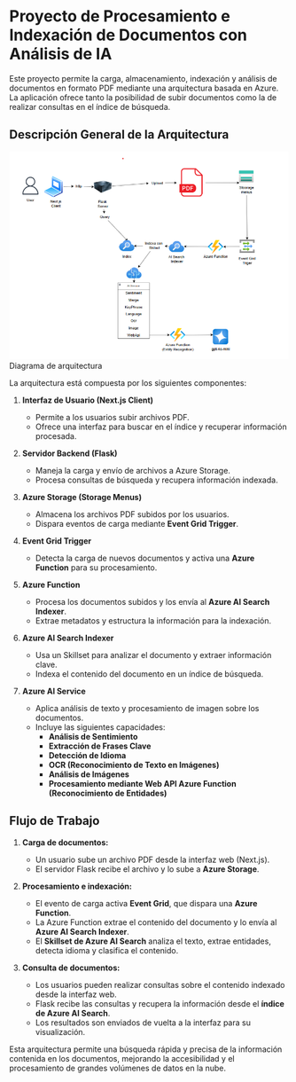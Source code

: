 # Proyecto de Procesamiento e Indexación de Documentos con Análisis de IA

Este proyecto permite la carga, almacenamiento, indexación y análisis de documentos en formato PDF mediante una arquitectura basada en Azure. La aplicación ofrece tanto la posibilidad de subir documentos como la de realizar consultas en el índice de búsqueda.

## Descripción General de la Arquitectura

![alt text](diagrama-restaurant-searcher.png)
Diagrama de arquitectura

La arquitectura está compuesta por los siguientes componentes:

1. **Interfaz de Usuario (Next.js Client)**

   - Permite a los usuarios subir archivos PDF.
   - Ofrece una interfaz para buscar en el índice y recuperar información procesada.

2. **Servidor Backend (Flask)**

   - Maneja la carga y envío de archivos a Azure Storage.
   - Procesa consultas de búsqueda y recupera información indexada.

3. **Azure Storage (Storage Menus)**

   - Almacena los archivos PDF subidos por los usuarios.
   - Dispara eventos de carga mediante **Event Grid Trigger**.

4. **Event Grid Trigger**

   - Detecta la carga de nuevos documentos y activa una **Azure Function** para su procesamiento.

5. **Azure Function**

   - Procesa los documentos subidos y los envía al **Azure AI Search Indexer**.
   - Extrae metadatos y estructura la información para la indexación.

6. **Azure AI Search Indexer**

   - Usa un Skillset para analizar el documento y extraer información clave.
   - Indexa el contenido del documento en un índice de búsqueda.

7. **Azure AI Service**

   - Aplica análisis de texto y procesamiento de imagen sobre los documentos.
   - Incluye las siguientes capacidades:
     - **Análisis de Sentimiento**
     - **Extracción de Frases Clave**
     - **Detección de Idioma**
     - **OCR (Reconocimiento de Texto en Imágenes)**
     - **Análisis de Imágenes**
     - **Procesamiento mediante Web API Azure Function (Reconocimiento de Entidades)**


## Flujo de Trabajo

1. **Carga de documentos:**

   - Un usuario sube un archivo PDF desde la interfaz web (Next.js).
   - El servidor Flask recibe el archivo y lo sube a **Azure Storage**.

2. **Procesamiento e indexación:**

   - El evento de carga activa **Event Grid**, que dispara una **Azure Function**.
   - La Azure Function extrae el contenido del documento y lo envía al **Azure AI Search Indexer**.
   - El **Skillset de Azure AI Search** analiza el texto, extrae entidades, detecta idioma y clasifica el contenido.

3. **Consulta de documentos:**

   - Los usuarios pueden realizar consultas sobre el contenido indexado desde la interfaz web.
   - Flask recibe las consultas y recupera la información desde el **índice de Azure AI Search**.
   - Los resultados son enviados de vuelta a la interfaz para su visualización.

Esta arquitectura permite una búsqueda rápida y precisa de la información contenida en los documentos, mejorando la accesibilidad y el procesamiento de grandes volúmenes de datos en la nube.

